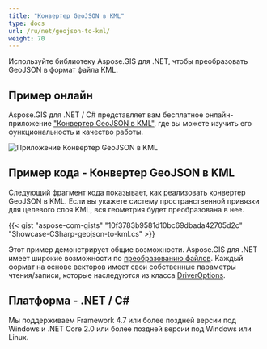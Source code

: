 ```yaml
---
title: "Конвертер GeoJSON в KML"
type: docs
url: /ru/net/geojson-to-kml/
weight: 70
---
```


Используйте библиотеку Aspose.GIS для .NET, чтобы преобразовать GeoJSON в формат файла KML.

## **Пример онлайн**

Aspose.GIS для .NET / C# представляет вам бесплатное онлайн-приложение ["Конвертер GeoJSON в KML"](https://products.aspose.app/gis/conversion/geojson-to-kml), где вы можете изучить его функциональность и качество работы.

![Приложение Конвертер GeoJSON в KML](conversion.png)

## **Пример кода - Конвертер GeoJSON в KML**

Следующий фрагмент кода показывает, как реализовать конвертер GeoJSON в KML. Если вы укажете систему пространственной привязки для целевого слоя KML, вся геометрия будет преобразована в нее. 

{{< gist "aspose-com-gists" "10f3783b9581d10bc69dbada42705d2c" "Showcase-CSharp-geojson-to-kml.cs" >}}

Этот пример демонстрирует общие возможности. Aspose.GIS для .NET имеет широкие возможности по [преобразованию файлов](https://docs.aspose.com/gis/net/vector-layers/). Каждый формат на основе векторов имеет свои собственные параметры чтения/записи, которые наследуются из класса [DriverOptions](https://reference.aspose.com/gis/net/aspose.gis/driveroptions).

## **Платформа - .NET / C#**

Мы поддерживаем Framework 4.7 или более поздней версии под Windows и .NET Core 2.0 или более поздней версии под Windows или Linux.

